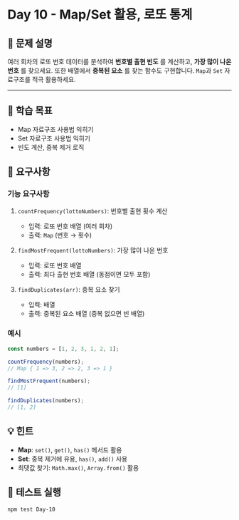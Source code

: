# Day 10 - Map/Set 활용, 로또 통계

## 📌 문제 설명

여러 회차의 로또 번호 데이터를 분석하여 **번호별 출현 빈도** 를 계산하고, **가장 많이 나온 번호** 를 찾으세요.
또한 배열에서 **중복된 요소** 를 찾는 함수도 구현합니다. `Map`과 `Set` 자료구조를 적극 활용하세요.

---

## 🎯 학습 목표
- Map 자료구조 사용법 익히기
- Set 자료구조 사용법 익히기
- 빈도 계산, 중복 제거 로직

## 📝 요구사항

### 기능 요구사항

1. `countFrequency(lottoNumbers)`: 번호별 출현 횟수 계산
   - 입력: 로또 번호 배열 (여러 회차)
   - 출력: `Map` (번호 → 횟수)

2. `findMostFrequent(lottoNumbers)`: 가장 많이 나온 번호
   - 입력: 로또 번호 배열
   - 출력: 최다 출현 번호 배열 (동점이면 모두 포함)

3. `findDuplicates(arr)`: 중복 요소 찾기
   - 입력: 배열
   - 출력: 중복된 요소 배열 (중복 없으면 빈 배열)

### 예시
```javascript
const numbers = [1, 2, 3, 1, 2, 1];

countFrequency(numbers);
// Map { 1 => 3, 2 => 2, 3 => 1 }

findMostFrequent(numbers);
// [1]

findDuplicates(numbers);
// [1, 2]
```

## 💡 힌트
- **Map**: `set()`, `get()`, `has()` 메서드 활용
- **Set**: 중복 제거에 유용, `has()`, `add()` 사용
- 최댓값 찾기: `Math.max()`, `Array.from()` 활용

## 🧪 테스트 실행
```bash
npm test Day-10
```